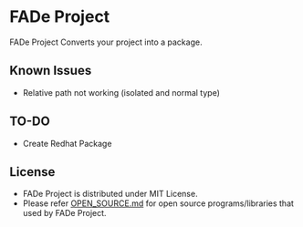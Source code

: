# FADe Project
FADe Project Converts your project into a package.

## Known Issues
* Relative path not working (isolated and normal type)

## TO-DO
* Create Redhat Package

## License
 * FADe Project is distributed under MIT License.
 * Please refer [OPEN_SOURCE.md](OPEN_SOURCE.md) for open source programs/libraries that used by FADe Project.
